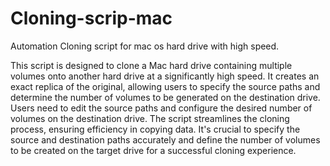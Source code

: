 # Cloning-scrip-mac
Automation Cloning script for mac os hard drive with high speed.

This script is designed to clone a Mac hard drive containing multiple volumes onto another hard drive at a significantly high speed. It creates an exact replica of the original, allowing users to specify the source paths and determine the number of volumes to be generated on the destination drive. Users need to edit the source paths and configure the desired number of volumes on the destination drive. The script streamlines the cloning process, ensuring efficiency in copying data. It's crucial to specify the source and destination paths accurately and define the number of volumes to be created on the target drive for a successful cloning experience.
